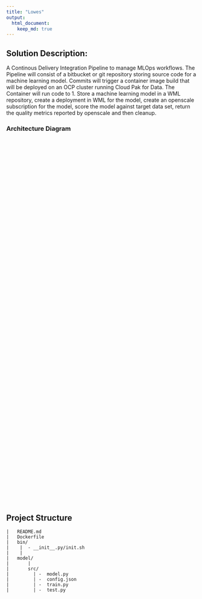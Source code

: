 ```yaml
---
title: "Lowes"
output:
  html_document:
    keep_md: true
---
```


## Solution Description:

A Continous Delivery Integration Pipeline to manage MLOps workflows. The Pipeline will consist of a bitbucket or git repository storing source code for a machine learning model. Commits will trigger a container image build that will be deployed on an OCP cluster running Cloud Pak for Data. The Container will run code to 1. Store a machine learning model in a WML repository, create a deployment in WML for the model, create an openscale subscription for the model, score the model against target data set, return the quality metrics reported by openscale and then cleanup. 

### Architecture Diagram

<!--html_preserve--><div id="htmlwidget-e3f1b2f85509e281b4d4" style="width:960px;height:960px;" class="grViz html-widget"></div>
<script type="application/json" data-for="htmlwidget-e3f1b2f85509e281b4d4">{"x":{"diagram":"\ndigraph boxes_and_circles {\n\n  # a \"graph\" statement\n  graph [overlap = false, fontsize = 20, rankdir=TB, style=filled]\n\n  # several \"node\" statements\n  node [shape = doublecircle,\n        fontname = Helvetica]\n        A[label=\"Data Scientist\", shape=house]\n\n\n  node [shape = record,\n        fixedsize = false,\n        width = 0.9] // sets as circles\n  1[label =\"{SrcRepository | src/model/test.py,train.py | model.py,config.json }\", shape=record]\n  \n\n  \n  subgraph cluster_0{\n  style=filled;\n\t\tcolor=lightgrey;\n\t\tnode [style=filled,color=white, shape=doublecircle]\n\t\t4[label=\"Trigger Container \", shape = doublecircle]\n\t\tlabel = \"OCP Platform\";\n\t\t4->5 [label=\"Deploys Model\"]\n\t\t4->6 [label=\"Susbscribes Model\"]\n\t\t2[label = \"Jenkins Server\", shape =doublecircle]\n\t\tsubgraph cluster_1{\n\t\tstyle=filled;\n\t\tcolor=lightblue;\n\t\tlabel= \"CloudPak For Data\"\n\t\tnode[style=filled,color=white]\n\t\t5[label=\"WML\"]\n\t\t6[label=\"AIOS\"]\n\t\t7[label=\"ModelDeployment\"]\n\t\t6 -> 7 [label=\"AIOS gathers \n accuracy metrics\"]\n\t\t5->7\n\t\t}\n  }\n  \n  B[shape=cylinder, label = \"Performance metrics and logs\"]\n\n  # several \"edge\" statements\n  A -> 1\n  1 -> 2\n  2 -> 4 \n  4 -> B[label = \"Output from WML/OS\"]\n  \n}\n","config":{"engine":"dot","options":null}},"evals":[],"jsHooks":[]}</script><!--/html_preserve-->


## Project Structure

```project
|   README.md
|   Dockerfile
|   bin/
|    |  - __init__.py/init.sh 
|    |
|   model/
|       |
|       src/
|         | -  model.py
|         | -  config.json
|         | -  train.py
|         | -  test.py
```

